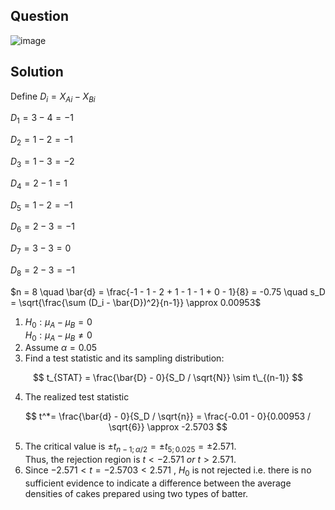 ## Question

![image](https://github.com/user-attachments/assets/69755dda-abb7-49ba-b411-9c0d569154e9)

## Solution

Define $D_i = X_{Ai} - X_{Bi}$

$D_1 = 3 - 4 = -1$

$D_2 = 1 - 2 = -1$

$D_3 = 1 - 3 = -2$

$D_4 = 2 - 1 = 1$

$D_5 = 1 - 2 = -1$

$D_6 = 2 - 3 = -1$

$D_7 = 3 - 3 = 0$

$D_8 = 2 - 3 = -1$

$n = 8 \quad \bar{d} = \frac{-1 - 1 - 2 + 1 - 1 - 1 + 0 - 1}{8} = -0.75 \quad s_D = \sqrt{\frac{\sum (D_i - \bar{D})^2}{n-1}} \approx 0.00953$

1. $H_0 : \mu_A - \mu_B = 0$  
$H_0 : \mu_A - \mu_B \neq 0$
2. Assume $\alpha = 0.05$
3. Find a test statistic and its sampling distribution:

$$
t_{STAT} = \frac{\bar{D} - 0}{S_D / \sqrt{N}} \sim t\_{(n-1)}
$$
  
4. The realized test statistic

$$
t^*= \frac{\bar{d} - 0}{S_D / \sqrt{n}} = \frac{-0.01 - 0}{0.00953 / \sqrt{6}} \approx -2.5703
$$

5. The critical value is $\pm t_{n - 1; \alpha / 2} = \pm t_{5; 0.025} = \pm 2.571.$  
Thus, the rejection region is $t < -2.571 \ or \ t > 2.571.$
6. Since $-2.571 < t = -2.5703 < 2.571$ , $H_0$ is not rejected i.e. there is no sufficient evidence to indicate a difference between the average densities of cakes prepared using two types of batter.
